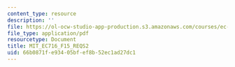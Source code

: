 ```yaml
---
content_type: resource
description: ''
file: https://ol-ocw-studio-app-production.s3.amazonaws.com/courses/ec-716-d-lab-waste-fall-2015/66b0871fe93405bfef8b52ec1ad27dc1_final-project.pdf
file_type: application/pdf
resourcetype: Document
title: MIT_EC716_F15_REQS2
uid: 66b0871f-e934-05bf-ef8b-52ec1ad27dc1
---
```

